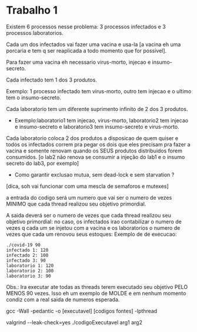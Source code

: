 # Trabalho 1

Existem 6 processos nesse problema: 3 processos infectados e 3 processos laboratorios.

Cada um dos infectados vai fazer uma vacina e usa-la [a vacina eh uma porcaria e tem q ser reaplicada a todo momento que for possivel].

Para fazer uma vacina eh necessario virus-morto, injecao e insumo-secreto.

Cada infectado tem 1 dos 3 produtos.

Exemplo: 1 processo infectado tem virus-morto, outro tem injecao e o ultimo tem o insumo-secreto.

Cada laboratorio tem um diferente suprimento infinito de 2 dos 3 produtos.
* Exemplo:laboratorio1 tem injecao, virus-morto, laboratorio2 tem injecao e insumo-secreto e laboratorio3 tem insumo-secreto e virus-morto.

Cada laboratorio coloca 2 dos produtos a disposicao de quem quiser e todos os infectados correm pra pegar os dois que eles precisam pra fazer a vacina e somente renovam quando os SEUS produtos distribuidos forem consumidos. [o lab2 não renova se consumir a injeção do lab1 e o insumo secreto do lab3, por exemplo]


* Como garantir exclusao mutua, sem dead-lock e sem starvation ?

[dica, soh vai funcionar com uma mescla de semaforos e mutexes]

a entrada do codigo será um numero que vai ser o numero de vezes MINIMO que cada thread realizou seu objetivo primordial.

A saida deverá ser o numero de vezes que cada thread realizou seu objetivo primordial:
no caso, os infectados irao contabilizar o numero de vezes q cada um se injetou com a vacina e os laboratorios o numero de vezes que cada um renovou seus estoques:
Exemplo de de execucao:

    ./covid-19 90  
    infectado 1: 120
    infectado 2: 100
    infectado 3: 90
    laboratorio 1: 120
    laboratorio 2: 100
    laboratorio 3: 90

Obs.: Ira executar ate todas as threads terem executado seu objetivo PELO MENOS 90 vezes.
Isso eh um exemplo de MOLDE e em nenhum momento condiz com a real saida de numeros esperada.

gcc -Wall -pedantic -o [executavel] [codigos fontes] -lpthread

valgrind --leak-check=yes ./codigoExecutavel arg1 arg2

